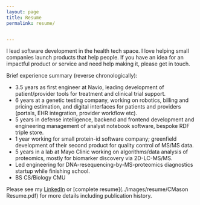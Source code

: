 ```yaml
---
layout: page
title: Resume
permalink: resume/


---
```


I lead software development in the health tech space.  I love helping small companies launch products that help people. If you have an idea for an impactful product or service and need help making it, please get in touch.

Brief experience summary (reverse chronologically):

* 3.5 years as first engineer at Navio, leading development of patient/provider tools for treatment and clinical trial support.
* 6 years at a genetic testing company, working on robotics, billing and pricing estimation, and digital interfaces for patients and providers (portals, EHR integration, provider workflow etc).
* 5 years in defense intelligence, backend and frontend development and engineering management of analyst notebook software, bespoke RDF triple store.
* 1 year working for small protein-id software company; greenfield development of their second product for quality control of MS/MS data.
* 5 years in a lab at Mayo Clinic working on algorithms/data analysis of proteomics, mostly for biomarker discovery via 2D-LC-MS/MS.
* Led engineering for DNA-resequencing-by-MS-proteomics diagnostics startup while finishing school.
* BS CS/Biology CMU

Please see my [LinkedIn](https://www.linkedin.com/in/christopher-mason-510a291/) or [complete resume](../images/resume/CMason Resume.pdf) for more details including publication history.